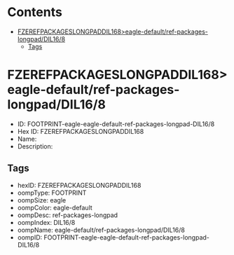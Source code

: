 



Contents
========

* [FZEREFPACKAGESLONGPADDIL168>eagle-default/ref-packages-longpad/DIL16/8](#fzerefpackageslongpaddil168eagle-defaultref-packages-longpaddil168)
	* [Tags](#tags)

# FZEREFPACKAGESLONGPADDIL168>eagle-default/ref-packages-longpad/DIL16/8

- ID: FOOTPRINT-eagle-eagle-default-ref-packages-longpad-DIL16/8
- Hex ID: FZEREFPACKAGESLONGPADDIL168
- Name: 
- Description: 

## Tags

- hexID: FZEREFPACKAGESLONGPADDIL168
- oompType: FOOTPRINT
- oompSize: eagle
- oompColor: eagle-default
- oompDesc: ref-packages-longpad
- oompIndex: DIL16/8
- oompName: eagle-default/ref-packages-longpad/DIL16/8
- oompID: FOOTPRINT-eagle-eagle-default-ref-packages-longpad-DIL16/8

